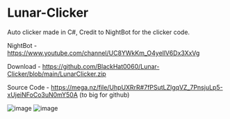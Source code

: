 # Lunar-Clicker
Auto clicker made in C#, Credit to NightBot for the clicker code.

NightBot - https://www.youtube.com/channel/UC8YWkKm_O4yellV6Dx3XxVg

Download - https://github.com/BlackHat0060/Lunar-Clicker/blob/main/LunarClicker.zip

Source Code - https://mega.nz/file/UhpUXRrR#7fPSutLZlgqVZ_7PnsjuLp5-xUjeiNFoCo3uN0mY50A
(to big for github)


![image](https://user-images.githubusercontent.com/81340493/113788509-f19fd280-96f1-11eb-9cb2-a52ee6bed881.png)
![image](https://user-images.githubusercontent.com/81340493/113788555-0da37400-96f2-11eb-9d26-76d8e5677874.png)
